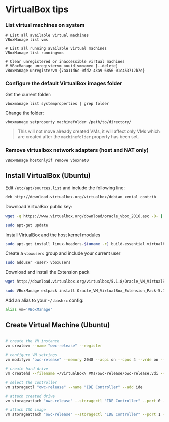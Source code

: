 # VirtualBox tips

### List virtual machines on system

```
# List all available virtual machines
VBoxManage list vms

# List all running available virtual machines
VBoxManage list runningvms

# Clear unregistered or inaccessible virtual machines
# VBoxManage unregistervm <uuid|vmname> [--delete]
VBoxManage unregistervm {7aa11d6c-0fd2-43a9-6856-01c453712b7e}
```

### Configure the default VirtualBox images folder

Get the current folder: 

```
vboxmanage list systemproperties | grep folder
```

Change the folder: 

```
vboxmanage setproperty machinefolder /path/to/directory/
```
> This will not move already created VMs, it will affect only VMs which are created after the `machinefolder` property has been set.

### Remove virtualbox network adapters (host and NAT only)

```
VBoxManage hostonlyif remove vboxnet0
```

## Install VirtualBox (Ubuntu)

Edit ```/etc/apt/sources.list``` and include the following line:

```bash
deb http://download.virtualbox.org/virtualbox/debian xenial contrib
```

Download VirtualBox public key:

```bash
wget -q https://www.virtualbox.org/download/oracle_vbox_2016.asc -O- | sudo apt-key add -
```

```bash
sudo apt-get update
```

Install VirtualBox and the host kernel modules 

```bash
sudo apt-get install linux-headers-$(uname -r) build-essential virtualbox-5.1 dkms
```

Create a ```vboxusers``` group and include your current user <user>

```bash
sudo adduser <user> vboxusers
```

Download and install the Extension pack

```bash
wget http://download.virtualbox.org/virtualbox/5.1.8/Oracle_VM_VirtualBox_Extension_Pack-5.1.8-111374.vbox-extpack
```

```bash
sudo VBoxManage extpack install Oracle_VM_VirtualBox_Extension_Pack-5.1.8-111374.vbox-extpack
```

Add an alias to your ```~/.bashrc``` config:

```bash
alias vm='VBoxManage'
```

## Create Virtual Machine (Ubuntu)


```bash

# create the VM instance
vm createvm --name "owc-release" --register

# configure VM settings
vm modifyvm "owc-release" --memory 2048 --acpi on --cpus 4 --vrde on --boot1 dvd --nic1 bridged --bridgeadapter1 eno1 --cableconnected1 on

# create hard drive
vm createhd --filename ~/VirtualBox\ VMs/owc-release/owc-release.vdi --size 20000

# select the controller
vm storagectl "owc-release" --name "IDE Controller" --add ide

# attach created drive
vm storageattach "owc-release" --storagectl "IDE Controller" --port 0 --device 0 --type hdd --medium ~/VirtualBox\ VMs/owc-release/owc-release.vdi

# attach ISO image
vm storageattach "owc-release" --storagectl "IDE Controller" --port 1 --device 0 --type dvddrive --medium ~/ubuntu-16.04.1-server-amd64.iso

```
